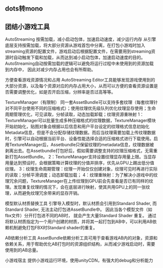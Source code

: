 ## dots转mono

## 团结小游戏工具
AutoStreaming
按需加载，减小启动包体，加速启动速度，减少运行内存
从引擎底层支持按需加载，将大部分资源从游戏首包中分离，在打包小游戏时加入streaming资源的配置文件，游戏启动后根据配置文件，在需要用到streaming资源时自动触发下载和加载，从而达到减小启动包体，加速启动速度的目的。AutoStreaming自动按需加载的逻辑可以避免将运行过程中未使用到的资源加载到内存中， 因此对减少内存占用也会有所帮助。

方便查看游戏资源情况和占用
AutoStreaming Editor工具能够发现游戏使用到的大部分资源，以及每个资源对应的内存占用大小，从而可以方便的查看资源设置是否需要调整优化，如是否开启压缩，分辨率是否过高等等。

TextureManager（有限制）
同一套AssetBundle可以支持多套纹理（每套纹理针对不同平台使用不同的压缩格式）；使用纹理优先级队列优化纹理显存使用；生命周期管理优化，可见读取，分帧读取，动态加载卸载；纹理资源重映射
1：TextureManager可以批量生成多种压缩格式的纹理数据，TextureManager模块开始初始化，贴图对象会根据以后信息和用户平台设定的纹理格式信息初始化Metadata信息，但是不会分配存储纹理数据。而后当纹理需要加载上传纹理数据时，引擎可以自动根据当前平台、设备性能选择合适的压缩格式进行下载使用。启用TextureManager后，Assetbundle只保留纹理的metadata信息，纹理数据被剥离出去。在Assetbundle打包好后，假如需要调整支持的纹理压缩格式，无需重新打包AssetBundle。
2：TextureManager支持设置纹理显存用量上限。当显存用量达到预设时，会根据策略计算纹理的分值并排序，优先从GPU上踢出低分值纹理。
3：纹理生命周期管理：纹理一开始仅仅创建对象，纹理可见时再进行实际的读取；分帧平滑调度；动态卸载加载；
4：纹理重映射：为了解决小游戏中的纹理冗余问题，TextureManager在上传纹理到GPU前会先查看是否已有同样的纹理。发现重复纹理的情况下，会在底层进行映射，使其共用GPU上的同一张纹理，从而避免纹理冗余带来的显存开销。

模型默认材质替换工具
引擎导入模型时，默认材质会引用到Standard Shader, 而Standard Shader, 无法主动打包进AssetBundle中。 因此当各个模型文件（如fbx文件）分开打包进不同的AB时， 就会产生大量Standard Shader 重复。
通过将默认材质指定为一个用户创建的材质，并将其一起打包到AB中，可以利用AB依赖机制避免打包FBX时Standard shader的重复。

AB依赖分析工具
AssetBundle依赖分析工具可用于查看游戏AB内的对象，资源和依赖关系，用于帮助优化AB打包时的资源组织结构，从而减少游戏启动时，需要使用到的AB总量。

小游戏宿主
提供小游戏运行环境，使用unityCDN，有强大的debug和分析能力
